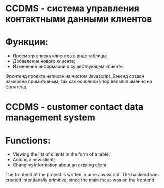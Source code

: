 # CCDMS - система управления контактными данными клиентов

# Функции:
- Просмотр списка клиентов в виде таблицы;
- Добавление нового клиента;
- Изменение информации о существующем клиенте.

Фронтенд проекта написан на чистом Javascript.
Бэкенд создан намерено примитивным, так как основной упор делался именно на фронтенд.


# CCDMS - customer contact data management system

# Functions:
- Viewing the list of clients in the form of a table;
- Adding a new client;
- Changing information about an existing client

The frontend of the project is written in pure Javascript.
The backend was created intentionally primitive, since the main focus was on the frontend.
